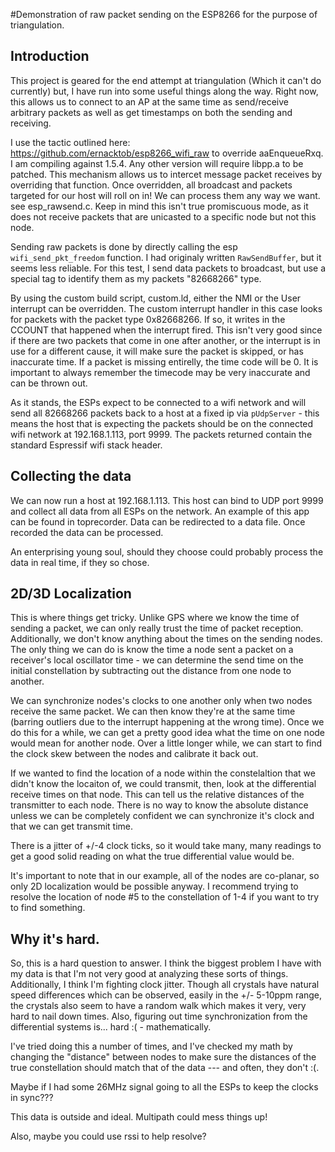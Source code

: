 #Demonstration of raw packet sending on the ESP8266 for the purpose of triangulation.

## Introduction
This project is geared for the end attempt at triangulation (Which it can't do currently) but, I have run into some useful things along the way.  Right now, this allows us to connect to an AP at the same time as send/receive arbitrary packets as well as get timestamps on both the sending and receiving.

I use the tactic outlined here: https://github.com/ernacktob/esp8266_wifi_raw to override aaEnqueueRxq.  I am compiling against 1.5.4.  Any other version will require libpp.a to be patched.  This mechanism allows us to intercet message packet receives by overriding that function.  Once overridden, all broadcast and packets targeted for our host will roll on in!  We can process them any way we want.  see esp_rawsend.c.  Keep in mind this isn't true promiscuous mode, as it does not receive packets that are unicasted to a specific node but not this node.

Sending raw packets is done by directly calling the esp ```wifi_send_pkt_freedom``` function.  I had originaly written ```RawSendBuffer```, but it seems less reliable.  For this test, I send data packets to broadcast, but use a special tag to identify them as my packets "82668266" type. 

By using the custom build script, custom.ld, either the NMI or the User interrupt can be overridden.  The custom interrupt handler in this case looks for packets with the packet type 0x82668266.   If so, it writes in the CCOUNT that happened when the interrupt fired.  This isn't very good since if there are two packets that come in one after another, or the interrupt is in use for a different cause, it will make sure the packet is skipped, or has inaccurate time.  If a packet is missing entirelly, the time code will be 0.  It is important to always remember the timecode may be very inaccurate and can be thrown out.  

As it stands, the ESPs expect to be connected to a wifi network and will send all 82668266 packets back to a host at a fixed ip via ```pUdpServer``` - this means the host that is expecting the packets should be on the connected wifi network at 192.168.1.113, port 9999.  The packets returned contain the standard Espressif wifi stack header.

## Collecting the data

We can now run a host at 192.168.1.113.  This host can bind to UDP port 9999 and collect all data from all ESPs on the network.  An example of this app can be found in toprecorder.  Data can be redirected to a data file.  Once recorded the data can be processed.

An enterprising young soul, should they choose could probably process the data in real time, if they so chose.

## 2D/3D Localization

This is where things get tricky.  Unlike GPS where we know the time of sending a packet, we can only really trust the time of packet reception.  Additionally, we don't know anything about the times on the sending nodes.  The only thing we can do is know the time a node sent a packet on a receiver's local oscillator time - we can determine the send time on the initial constellation by subtracting out the distance from one node to another.

We can synchronize nodes's clocks to one another only when two nodes receive the same packet.  We can then know they're at the same time (barring outliers due to the interrupt happening at the wrong time).  Once we do this for a while, we can get a pretty good idea what the time on one node would mean for another node.  Over a little longer while, we can start to find the clock skew between the nodes and calibrate it back out.

If we wanted to find the location of a node within the constelaltion that we didn't know the locaiton of, we could transmit, then, look at the differential receive times on that node.  This can tell us the relative distances of the transmitter to each node.  There is no way to know the absolute distance unless we can be completely confident we can synchronize it's clock and that we can get transmit time.

There is a jitter of +/-4 clock ticks, so it would take many, many readings to get a good solid reading on what the true differential value would be.

It's important to note that in our example, all of the nodes are co-planar, so only 2D localization would be possible anyway.  I recommend trying to resolve the location of node #5 to the constellation of 1-4 if you want to try to find something.

## Why it's hard.

So, this is a hard question to answer.  I think the biggest problem I have with my data is that I'm not very good at analyzing these sorts of things.  Additionally, I think I'm fighting clock jitter.  Though all crystals have natural speed differences which can be observed, easily in the +/- 5-10ppm range, the crystals also seem to have a random walk which makes it very, very hard to nail down times.  Also, figuring out time synchronization from the differential systems is... hard :( - mathematically.

I've tried doing this a number of times, and I've checked my math by changing the "distance" between nodes to make sure the distances of the true constellation should match that of the data --- and often, they don't :(.

Maybe if I had some 26MHz signal going to all the ESPs to keep the clocks in sync???

This data is outside and ideal.  Multipath could mess things up!

Also, maybe you could use rssi to help resolve?
